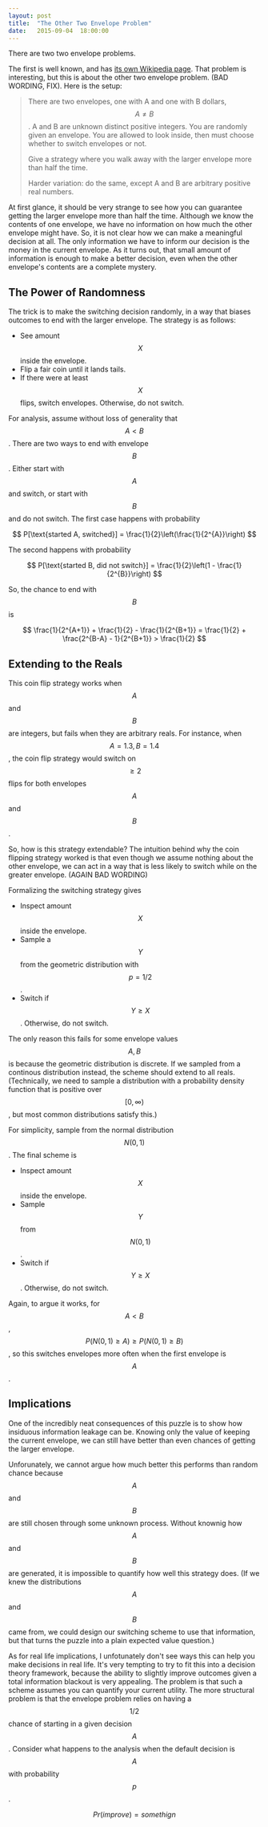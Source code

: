 ```yaml
---
layout: post
title:  "The Other Two Envelope Problem"
date:   2015-09-04  18:00:00
---
```


There are two two envelope problems.

The first is well known, and has
[its own Wikipedia page](https://en.wikipedia.org/wiki/Two_envelopes_problem).
That problem is interesting, but this is about the other two envelope problem.
(BAD WORDING, FIX). Here is the setup:

> There are two envelopes, one with A and one with B dollars, $$A \neq B$$.
> A and B are
> unknown distinct positive integers. You are randomly given an envelope.
> You are allowed to look inside, then must choose whether to switch envelopes
> or not.
>
> Give a strategy where you walk away with the larger envelope more than
> half the time.
>
> Harder variation: do the same, except A and B are arbitrary positive real numbers.

At first glance, it should be very strange to see how you can guarantee getting
the larger envelope more than half the time.
Although we know the contents
of one envelope, we have no information on how much the other envelope might have.
So, it is not clear how we can make a meaningful decision at all. The only
information we have to inform our decision is the money in the current envelope.
As it turns out, that small amount of information is enough to make a better
decision, even when the other envelope's contents are a complete mystery.

The Power of Randomness
--------------------------

The trick is to make the switching decision randomly, in a way that biases outcomes
to end with the larger envelope. The strategy is as follows:

- See amount $$X$$ inside the envelope.
- Flip a fair coin until it lands tails.
- If there were at least $$X$$ flips, switch envelopes. Otherwise, do not switch.

For analysis, assume without loss of generality that $$A < B$$. There are two ways
to end with envelope $$B$$. Either start with $$A$$ and switch, or start with $$B$$
and do not switch. The first case happens with probability

$$
    P[\text{started A, switched}] = \frac{1}{2}\left(\frac{1}{2^{A}}\right)
$$

The second happens with probability

$$
    P[\text{started B, did not switch}] = \frac{1}{2}\left(1 - \frac{1}{2^{B}}\right)
$$

So, the chance to end with $$B$$ is

$$
\frac{1}{2^{A+1}} + \frac{1}{2} - \frac{1}{2^{B+1}} = \frac{1}{2} + \frac{2^{B-A} - 1}{2^{B+1}} > \frac{1}{2}
$$

Extending to the Reals
--------------------------

This coin flip strategy works when $$A$$ and $$B$$ are integers, but fails when
they are arbitrary reals. For instance, when $$A = 1.3, B = 1.4$$, the coin flip
strategy would switch on $$\ge 2$$ flips for both envelopes $$A$$ and $$B$$.

So, how is this strategy extendable? The intuition behind why the coin flipping
strategy worked is that even though we assume nothing about the other envelope,
we can act in a way that is less likely to switch while on the greater envelope.
(AGAIN BAD WORDING)

Formalizing the switching strategy gives

- Inspect amount $$X$$ inside the envelope.
- Sample a $$Y$$ from the geometric distribution with $$p = 1/2$$.
- Switch if $$Y \ge X$$. Otherwise, do not switch.

The only reason this fails for some envelope values $$A, B$$ is because the
geometric distribution is discrete. If we sampled from a continous distribution
instead, the scheme should extend to all reals. (Technically, we need to sample
a distribution with a probability density function that is positive over $$[0, \infty)$$,
but most common distributions satisfy this.)

For simplicity, sample from the normal distribution $$N(0,1)$$. The final scheme is

- Inspect amount $$X$$ inside the envelope.
- Sample $$Y$$ from $$N(0,1)$$.
- Switch if $$Y \ge X$$. Otherwise, do not switch.

Again, to argue it works, for $$A < B$$, $$P(N(0,1) \ge A) \ge P(N(0,1) \ge B)$$,
so this switches envelopes more often when the first envelope is $$A$$.

Implications
---------------------------

One of the incredibly neat consequences of this puzzle is to show how insiduous
information leakage can be. Knowing only the value of keeping the current envelope,
we can still have better than even chances of getting the larger envelope.

Unforunately, we cannot argue how much better this performs than random chance
because $$A$$ and $$B$$ are still chosen through some unknown process. Without
knownig how $$A$$ and $$B$$ are generated, it is impossible to quantify how well
this strategy does. (If we knew the distributions $$A$$ and $$B$$ came from, we
could design our switching scheme to use that information, but that turns the puzzle
into a plain expected value question.)

As for real life implications, I unfotunately don't see ways this can help you
make decisions in real life. It's very tempting to try to fit this into a
decision theory framework, because the ability to slightly improve
outcomes given a total information blackout is very appealing. The problem is that
such a scheme assumes you can quantify your current utility. The more structural
problem is that the envelope problem relies on having a $$1/2$$ chance of starting
in a given decision $$A$$. Consider what happens to the analysis when the default decision
is $$A$$ with probability $$p$$.

$$
Pr(improve) = somethign
$$
